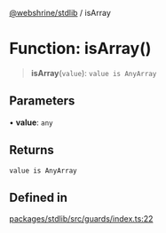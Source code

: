 [@webshrine/stdlib](../globals.md) / isArray

# Function: isArray()

> **isArray**(`value`): `value is AnyArray`

## Parameters

• **value**: `any`

## Returns

`value is AnyArray`

## Defined in

[packages/stdlib/src/guards/index.ts:22](https://github.com/webshrine/webshrine/blob/8cedc3f2efca3108f17475a5ce8404715d0d24a5/packages/stdlib/src/guards/index.ts#L22)
